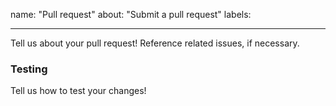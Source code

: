 
name: "Pull request"
about: "Submit a pull request"
labels:

---

<!--
Please follow our contributing guidelines first:
https://git.minetest.land/VoxeLibre/VoxeLibre/src/branch/master/CONTRIBUTING.md#how-you-can-help-as-a-programmer

By submitting this pull request, you agree to follow our Code of Conduct:
https://git.minetest.land/VoxeLibre/VoxeLibre/src/branch/master/CODE_OF_CONDUCT.md
-->

Tell us about your pull request! Reference related issues, if necessary.

### Testing
Tell us how to test your changes!
